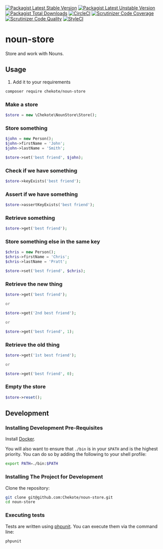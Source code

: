 [![Packagist Latest Stable Version](https://poser.pugx.org/chekote/noun-store/version.svg)](https://packagist.org/packages/chekote/noun-store)
[![Packagist Latest Unstable Version](https://poser.pugx.org/chekote/noun-store/v/unstable.svg)](https://packagist.org/packages/chekote/noun-store)
[![Packagist Total Downloads](https://poser.pugx.org/chekote/noun-store/downloads.svg)](https://packagist.org/packages/chekote/noun-store)
[![CircleCI](https://circleci.com/gh/Chekote/noun-store.svg?style=shield)](https://circleci.com/gh/Chekote/noun-store)
[![Scrutinizer Code Coverage](https://scrutinizer-ci.com/g/Chekote/noun-store/badges/coverage.png?b=master)](https://scrutinizer-ci.com/g/Chekote/noun-store/?branch=master)
[![Scrutinizer Code Quality](https://scrutinizer-ci.com/g/Chekote/noun-store/badges/quality-score.png?b=master)](https://scrutinizer-ci.com/g/Chekote/noun-store/?branch=master)
[![StyleCI](https://styleci.io/repos/63828286/shield?style=plastic)](https://styleci.io/repos/63828286)

# noun-store

Store and work with Nouns.

## Usage

1. Add it to your requirements

```bash
composer require chekote/noun-store
```

### Make a store

```php
$store = new \Chekote\NounStore\Store();
```

### Store something

```php
$john = new Person();
$john->firstName = 'John';
$john->lastName = 'Smith';

$store->set('best friend', $john);
```

### Check if we have something

```php
$store->keyExists('best friend');
```

### Assert if we have something

```php
$store->assertKeyExists('best friend');
```

### Retrieve something

```php
$store->get('best friend');
```

### Store something else in the same key

```php
$chris = new Person();
$chris->firstName = 'Chris';
$chris->lastName = 'Pratt';

$store->set('best friend', $chris);
```

### Retrieve the new thing

```php
$store->get('best friend');

or

$store->get('2nd best friend');

or

$store->get('best friend', 1);
```

### Retrieve the old thing

```php
$store->get('1st best friend');

or

$store->get('best friend', 0);
```

### Empty the store

```php
$store->reset();
```

## Development

### Installing Development Pre-Requisites

Install [Docker](https://www.docker.com).

You will also want to ensure that `./bin` is in your `$PATH` and is the highest priority. You can do so by adding the
following to your shell profile:

```bash
export PATH=./bin:$PATH
```

### Installing The Project for Development

Clone the repository:

```bash
git clone git@github.com:Chekote/noun-store.git
cd noun-store
```

### Executing tests

Tests are written using [phpunit](https://phpunit.de/). You can execute them via the command line:

```bash
phpunit
```
